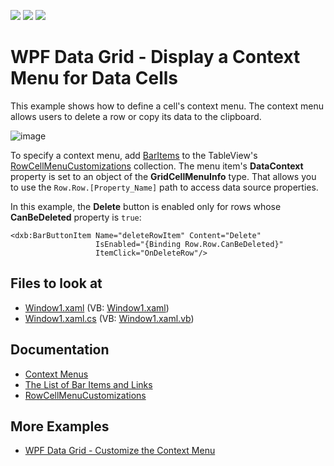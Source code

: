 <!-- default badges list -->
![](https://img.shields.io/endpoint?url=https://codecentral.devexpress.com/api/v1/VersionRange/128647820/21.1.5%2B)
[![](https://img.shields.io/badge/Open_in_DevExpress_Support_Center-FF7200?style=flat-square&logo=DevExpress&logoColor=white)](https://supportcenter.devexpress.com/ticket/details/E1558)
[![](https://img.shields.io/badge/📖_How_to_use_DevExpress_Examples-e9f6fc?style=flat-square)](https://docs.devexpress.com/GeneralInformation/403183)
<!-- default badges end -->

# WPF Data Grid - Display a Context Menu for Data Cells

This example shows how to define a cell's context menu. The context menu allows users to delete a row or copy its data to the clipboard.

![image](https://user-images.githubusercontent.com/65009440/173060803-2d949b04-11fb-455c-a5ad-41a17b3d3657.png)

To specify a context menu, add [BarItems](https://docs.devexpress.com/WPF/6646/controls-and-libraries/ribbon-bars-and-menu/common-concepts/the-list-of-bar-items-and-links) to the TableView's [RowCellMenuCustomizations](https://docs.devexpress.com/WPF/DevExpress.Xpf.Grid.DataViewBase.RowCellMenuCustomizations) collection. The menu item's **DataContext** property is set to an object of the **GridCellMenuInfo** type. That allows you to use the `Row.Row.[Property_Name]` path to access data source properties.  

In this example, the **Delete** button is enabled only for rows whose **CanBeDeleted** property is `true`: 

```xaml
<dxb:BarButtonItem Name="deleteRowItem" Content="Delete"
                   IsEnabled="{Binding Row.Row.CanBeDeleted}"
                   ItemClick="OnDeleteRow"/>
```

<!-- default file list -->

## Files to look at

* [Window1.xaml](./CS/Window1.xaml) (VB: [Window1.xaml](./VB/Window1.xaml))
* [Window1.xaml.cs](./CS/Window1.xaml.cs) (VB: [Window1.xaml.vb](./VB/Window1.xaml.vb))

<!-- default file list end -->

## Documentation

* [Context Menus](https://docs.devexpress.com/WPF/6587/controls-and-libraries/data-grid/miscellaneous/context-menus)
* [The List of Bar Items and Links](https://docs.devexpress.com/WPF/6646/controls-and-libraries/ribbon-bars-and-menu/common-concepts/the-list-of-bar-items-and-links)
* [RowCellMenuCustomizations](https://docs.devexpress.com/WPF/DevExpress.Xpf.Grid.DataViewBase.RowCellMenuCustomizations)

## More Examples

* [WPF Data Grid - Customize the Context Menu](https://github.com/DevExpress-Examples/how-to-customize-a-grids-context-menu-e1925)
